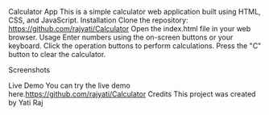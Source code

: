 Calculator App
This is a simple calculator web application built using HTML, CSS, and JavaScript.
Installation
Clone the repository:
https://github.com/rajyati/Calculator
Open the index.html file in your web browser.
Usage
Enter numbers using the on-screen buttons or your keyboard.
Click the operation buttons to perform calculations.
Press the "C" button to clear the calculator.


Screenshots

Live Demo
You can try the live demo here.https://github.com/rajyati/Calculator
Credits
This project was created by Yati Raj
